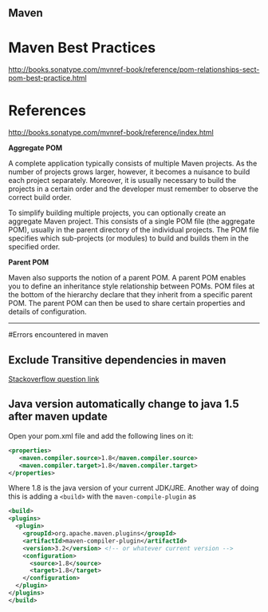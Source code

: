 Maven
---

# Maven Best Practices

http://books.sonatype.com/mvnref-book/reference/pom-relationships-sect-pom-best-practice.html


# References

http://books.sonatype.com/mvnref-book/reference/index.html


**Aggregate POM**

A complete application typically consists of multiple Maven projects. As the number of projects grows larger, however, it becomes a nuisance to build each project separately. Moreover, it is usually necessary to build the projects in a certain order and the developer must remember to observe the correct build order.

To simplify building multiple projects, you can optionally create an aggregate Maven project. This consists of a single POM file (the aggregate POM), usually in the parent directory of the individual projects. The POM file specifies which sub-projects (or modules) to build and builds them in the specified order.

**Parent POM**

Maven also supports the notion of a parent POM. A parent POM enables you to define an inheritance style relationship between POMs. POM files at the bottom of the hierarchy declare that they inherit from a specific parent POM. The parent POM can then be used to share certain properties and details of configuration.

---

#Errors encountered in maven

## Exclude Transitive dependencies in maven

[Stackoverflow question link](https://stackoverflow.com/questions/547805/exclude-all-transitive-dependencies-of-a-single-dependency/7556707#7556707)



## **Java version automatically change to java 1.5 after maven update**

Open your pom.xml file and add the following lines on it:

```xml
<properties>
   <maven.compiler.source>1.8</maven.compiler.source>
   <maven.compiler.target>1.8</maven.compiler.target>
</properties>
```

Where 1.8 is the java version of your current JDK/JRE. Another way of doing this is adding a `<build>` with the `maven-compile-plugin` as

```xml
<build>
<plugins>
  <plugin>
    <groupId>org.apache.maven.plugins</groupId>
    <artifactId>maven-compiler-plugin</artifactId>
    <version>3.2</version> <!-- or whatever current version -->
    <configuration>
      <source>1.8</source>
      <target>1.8</target>
    </configuration>
  </plugin>
</plugins>
</build>
```